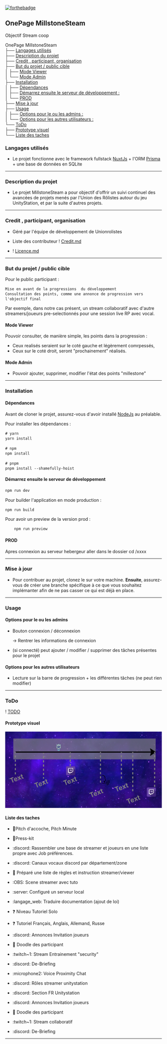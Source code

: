 [![forthebadge](https://forthebadge.com/images/badges/cc-nc-sa.svg)](https://forthebadge.com)
## OnePage MillstoneSteam

Objectif Stream coop

OnePage MillstoneSteam  
├── [Langages utilisés](#langages-utilisés)  
├── [Description du projet](#description-du-projet)  
├── [Credit , participant, organisation](#credit--participant-organisation)  
├── [But du projet / public cible](#but-du-projet--public-cible)  
│   ├── [Mode Viewer](#mode-viewer)  
│   └── [Mode Admin](#mode-admin)  
├── [Installation](#installation)  
│   ├── [Dépendances](#dépendances)  
│   ├── [Démarrez ensuite le serveur de développement :](#démarrez-ensuite-le-serveur-de-développement)  
│   └── [PROD](#prod)  
├── [Mise à jour](#mise-à-jour)  
├── [Usage](#usage)  
│   ├── [Options pour le ou les admins :](#options-pour-le-ou-les-admins)  
│   └── [Options pour les autres utilisateurs :](#options-pour-les-autres-utilisateurs)  
└── [ToDo](#todo)  
   ├── [Prototype visuel](#prototype-visuel)  
   └── [Liste des taches](#liste-des-taches)  

### Langages utilisés

- Le projet fonctionne avec le framework fullstack [NuxtJs](https://v3.nuxtjs.org/) + l'ORM [Prisma](https://www.prisma.io/) + une base de données en SQLite

-------------

### Description du projet

- Le projet MillstoneSteam a pour objectif d'offrir un suivi continuel des avancées de projets menés par l'Union des Rôlistes autour du  jeu UnityStation, et par la suite d'autres projets.

-------------

### Credit , participant, organisation

- Géré par l'équipe de développement de Unionrolistes

- Liste des contributeur ! [Credit.md](https://github.com/Unitystation-fork/Unitystation-MillstoneSteam/blob/main/Credit.md)

- ! [Licence.md](https://github.com/Unitystation-fork/Unitystation-MillstoneSteam/blob/main/LICENSE)

-------------

### But du projet / public cible

Pour le public participant :

    Mise en avant de la progressions  du développement
    Consultation des points, comme une annonce de progression vers l'objectif final

Par exemple, dans notre cas présent, un stream collaboratif avec d'autre streamers/joueurs pre-selectionnés pour une session live RP avec vocal.

#### Mode Viewer

Pouvoir consulter, de manière simple, les points dans la progression :

- Ceux realisés seraient sur le coté gauche et légèrement comrpessés,
- Ceux sur le coté droit, seront "prochainement" réalisés.

#### Mode Admin

- Pouvoir ajouter, supprimer, modifier l'état des points "millestone"

-------------

### Installation

#### Dépendances

Avant de cloner le projet, assurez-vous d'avoir installé [NodeJs](
https://docs.npmjs.com/downloading-and-installing-node-js-and-npm
) au préalable.

Pour installer les dépendances :

```console
# yarn
yarn install

# npm
npm install

# pnpm
pnpm install --shamefully-hoist
```

#### Démarrez ensuite le serveur de développement

```bash
npm run dev
```

Pour builder l'application en mode production :

```bash
npm run build
```

Pour avoir un preview de la version prod :

```bash
    npm run preview
```

#### PROD

Apres connexion au serveur hebergeur
aller dans le dossier
cd /xxxx

-------------

### Mise à jour

- Pour contribuer au projet, clonez le sur votre machine.
**Ensuite**, assurez-vous de créer une branche spécifique à ce que vous souhaitez implémanter afin de ne pas casser ce qui est déjà en place.

-------------

### Usage

#### Options pour le ou les admins

- Bouton connexion / déconnexion

    -> Rentrer les informations de connexion

- (si connecté) peut ajouter / modifier / supprimer des tâches présentes pour le projet

#### Options pour les autres utilisateurs

- Lecture sur la barre de progression + les différentes tâches
(ne peut rien modifier)

---

### ToDo

! [TODO](https://github.com/orgs/Unitystation-fork/projects/1/views/4?visibleFields=%5B%22Repository%22%2C20977185%2C%22Title%22%2C%22Labels%22%2C%22Assignees%22%2C%22Status%22%5D)

#### Prototype visuel

![](https://raw.githubusercontent.com/Unitystation-fork/Unitystation-MillstoneSteam/f1c3af75612b74685ed4ea3d72b65f597e01fd62/Images/2022-10-06-163647_1920x1080_scrot.png)

#### Liste des taches

- :page_facing_up:Pitch d'accoche, Pitch Minute
- :page_facing_up:Press-kit
- :discord: Rassembler une base de streamer et joueurs en une liste propre avec Job préférences.
- :discord: Canaux vocaux discord par département/zone
- :page_facing_up:  Préparé une liste de règles et instruction streamer/viewer
- :OBS: Scene streamer avec tuto
- :server: Configuré un serveur local
- :langage_web: Traduire documentation (ajout de loi)
- :question: Niveau Tutoriel Solo
- :question: Tutoriel Français, Anglais, Allemand, Russe

- :discord: Annonces Invitation joueurs
- :calendar: Doodle des participant
- :twitch~1: Stream Entrainement "security"
- :discord: De-Briefing
- :microphone2: Voice Proximity Chat

- :discord: Rôles streamer unitystation
- :discord: Section FR Unitystation

- :discord: Annonces Invitation joueurs
- :calendar: Doodle des participant
- :twitch~1: Stream collaboratif
- :discord: De-Briefing

-------------
